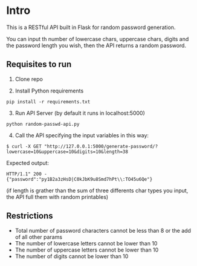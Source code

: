 # Intro

This is a RESTful API built in Flask for random password generation.

You can input th number of lowercase chars, uppercase chars, digits and the password length you wish, then the API returns a random password.

## Requisites to run

1. Clone repo

2. Install Python requirements

```
pip install -r requirements.txt
```

3. Run API Server (by default it runs in localhost:5000)

```
python random-passwd-api.py
```

4. Call the API specifying the input variables in this way:

```
$ curl -X GET "http://127.0.0.1:5000/generate-password/?lowercase=10&uppercase=10&digits=10&length=38
```
Expected output:
```
HTTP/1.1" 200 -
{"password":"py1B2a3zHsD|C0kJbK9u8Smd7hPt\\:TO45u6Qe"}
```
(if length is grather than the sum of three differents char types you input, the API full them with random printables)

## Restrictions

* Total number of password characters cannot be less than 8 or the add of all other params
* The number of lowercase letters cannot be lower than 10
* The number of uppercase letters cannot be lower than 10
* The number of digits cannot be lower than 10
